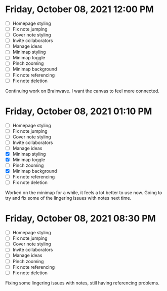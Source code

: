 # Friday, October 08, 2021 12:00 PM
- [ ] Homepage styling
- [ ] Fix note jumping
- [ ] Cover note styling
- [ ] Invite collaborators
- [ ] Manage ideas
- [ ] Minimap styling
- [ ] Minimap toggle
- [ ] Pinch zooming
- [ ] Minimap background
- [ ] Fix note referencing
- [ ] Fix note deletion

Continuing work on Brainwave. I want the canvas to feel more connected.

# Friday, October 08, 2021 01:10 PM
- [ ] Homepage styling
- [ ] Fix note jumping
- [ ] Cover note styling
- [ ] Invite collaborators
- [ ] Manage ideas
- [X] Minimap styling
- [X] Minimap toggle
- [ ] Pinch zooming
- [X] Minimap background
- [ ] Fix note referencing
- [ ] Fix note deletion

Worked on the minimap for a while, it feels a lot better to use now.
Going to try and fix some of the lingering issues with notes next time.

# Friday, October 08, 2021 08:30 PM
- [ ] Homepage styling
- [ ] Fix note jumping
- [ ] Cover note styling
- [ ] Invite collaborators
- [ ] Manage ideas
- [ ] Pinch zooming
- [ ] Fix note referencing
- [ ] Fix note deletion

Fixing some lingering issues with notes, still having referencing problems.
